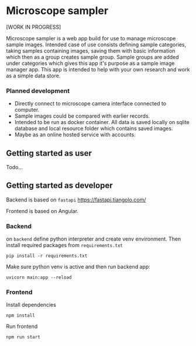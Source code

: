 # Microscope sampler

[WORK IN PROGRESS]

Microscope sampler is a web app build for use to manage microscope sample images. Intended
case of use consists defining sample categories, taking samples containing images,
saving them with basic information which then as a group creates sample group.
Sample groups are added under categories which gives this app it's purpose as a sample
image manager app. This app is intended to help with your own research and work as a
simple data store.

### Planned development

* Directly connect to microscope camera interface connected to computer.
* Sample images could be compared with earlier records.
* Intended to be run as docker container. All data is saved locally
  on sqlite database and local resource folder which contains saved images.
* Maybe as an online hosted service with accounts.

## Getting started as user

Todo...

## Getting started as developer

Backend is based on `fastapi` https://fastapi.tiangolo.com/

Frontend is based on Angular.

### Backend

on `backend` define python interpreter and create venv environment.
Then install required packages from `requirements.txt`

```shell
pip install -r requirements.txt
```

Make sure python venv is active and then run backend app:

```shell
uvicorn main:app --reload
```

### Frontend

Install dependencies

```shell
npm install
```

Run frontend

```shell
npm run start
```